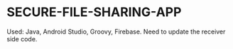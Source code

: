 # SECURE-FILE-SHARING-APP
Used: Java, Android Studio, Groovy, Firebase.
Need to update the receiver side code.
